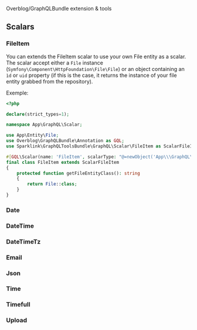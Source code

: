 Overblog/GraphQLBundle extension & tools



## Scalars

### FileItem

You can extends the FileItem scalar to use your own File entity as a scalar.  
The scalar accept either a `File` instance (`Symfony\Component\HttpFoundation\File\File`) or an object containing an `ìd` or `uid` property (if this is the case, it returns the instance of your file entity grabbed from the repository).

Exemple: 

```php
<?php

declare(strict_types=1);

namespace App\GraphQL\Scalar;

use App\Entity\File;
use Overblog\GraphQLBundle\Annotation as GQL;
use Sparklink\GraphQLToolsBundle\GraphQL\Scalar\FileItem as ScalarFileItem;

#[GQL\Scalar(name: 'FileItem', scalarType: "@=newObject('App\\\GraphQL\\\Scalar\\\FileItem', [service('doctrine')])")]
final class FileItem extends ScalarFileItem
{
    protected function getFileEntityClass(): string
    {
        return File::class;
    }
}

```

### Date
### DateTime
### DateTimeTz
### Email
### Json
### Time
### Timefull
### Upload
